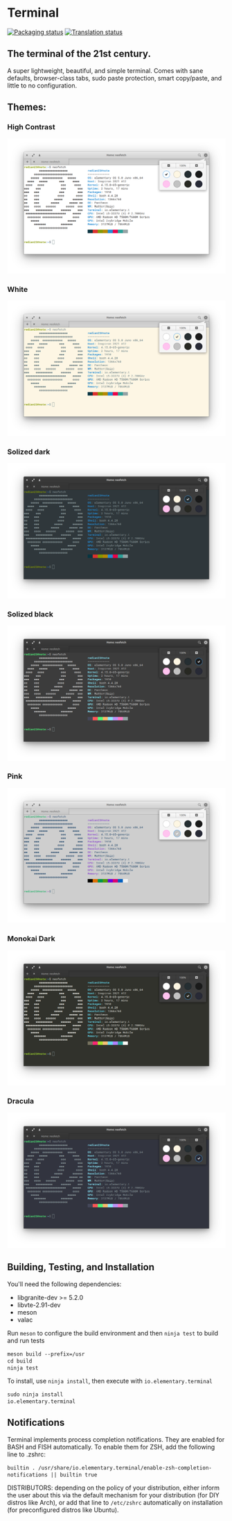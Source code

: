 # Terminal
[![Packaging status](https://repology.org/badge/tiny-repos/pantheon-terminal.svg)](https://repology.org/metapackage/pantheon-terminal)
[![Translation status](https://l10n.elementary.io/widgets/terminal/-/svg-badge.svg)](https://l10n.elementary.io/projects/terminal/?utm_source=widget)

## The terminal of the 21st century.

A super lightweight, beautiful, and simple terminal. Comes with sane defaults, browser-class tabs, sudo paste protection, smart copy/paste, and little to no configuration.

## Themes:

### High Contrast
![High Contrast](data/screenshot-hc.png?raw=true)
### White
![White](data/screenshot-white.png?raw=true)
### Solized dark
![Solized dark](data/screenshot-standard.png?raw=true)
### Solized black
![Pink](data/screenshot-sol-black.png?raw=true)
### Pink
![Silver](data/screenshot-silver.png?raw=true)
### Monokai Dark
![Monokai Dark](data/screenshot-mon-dark.png?raw=true)
### Dracula
![Dracula](data/screenshot-dracula.png?raw=true)

## Building, Testing, and Installation

You'll need the following dependencies:
* libgranite-dev >= 5.2.0
* libvte-2.91-dev
* meson
* valac

Run `meson` to configure the build environment and then `ninja test` to build and run tests

    meson build --prefix=/usr
    cd build
    ninja test

To install, use `ninja install`, then execute with `io.elementary.terminal`

    sudo ninja install
    io.elementary.terminal

## Notifications

Terminal implements process completion notifications. They are enabled for BASH and FISH automatically. To enable them for ZSH, add the following line to .zshrc:

    builtin . /usr/share/io.elementary.terminal/enable-zsh-completion-notifications || builtin true

DISTRIBUTORS: depending on the policy of your distribution, either inform the user about this via the default mechanism for your distribution (for DIY distros like Arch), or add that line to `/etc/zshrc` automatically on installation (for preconfigured distros like Ubuntu).

